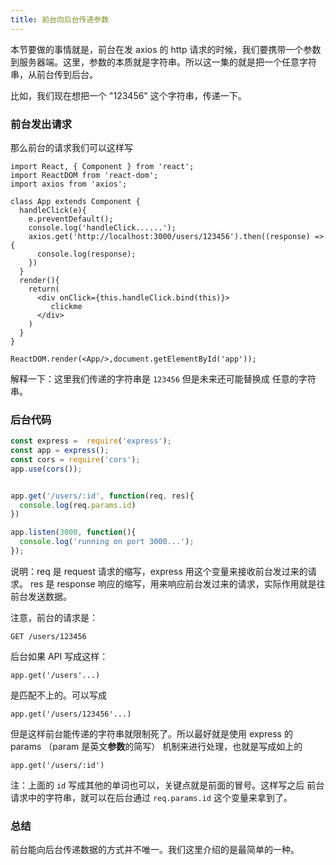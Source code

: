 ```yaml
---
title: 前台向后台传递参数
---
```


本节要做的事情就是，前台在发 axios 的 http 请求的时候，我们要携带一个参数到服务器端。这里，参数的本质就是字符串。所以这一集的就是把一个任意字符串，从前台传到后台。

比如，我们现在想把一个 "123456" 这个字符串，传递一下。

### 前台发出请求

那么前台的请求我们可以这样写

```
import React, { Component } from 'react';
import ReactDOM from 'react-dom';
import axios from 'axios';

class App extends Component {
  handleClick(e){
    e.preventDefault();
    console.log('handleClick......');
    axios.get('http://localhost:3000/users/123456').then((response) => {
      console.log(response);
    })
  }
  render(){
    return(
      <div onClick={this.handleClick.bind(this)}>
         clickme
      </div>
    )
  }
}

ReactDOM.render(<App/>,document.getElementById('app'));
```

解释一下：这里我们传递的字符串是 `123456` 但是未来还可能替换成
任意的字符串。

### 后台代码

```js
const express =  require('express');
const app = express();
const cors = require('cors');
app.use(cors());


app.get('/users/:id', function(req, res){
  console.log(req.params.id)
})

app.listen(3000, function(){
  console.log('running on port 3000...');
});
```

说明：req 是 request 请求的缩写，express 用这个变量来接收前台发过来的请求。 res 是 response 响应的缩写，用来响应前台发过来的请求，实际作用就是往前台发送数据。

注意，前台的请求是：

```
GET /users/123456
```

后台如果 API 写成这样：

```
app.get('/users'...)
```

是匹配不上的。可以写成

```
app.get('/users/123456'...)
```

但是这样前台能传递的字符串就限制死了。所以最好就是使用 express 的
params （param 是英文**参数**的简写） 机制来进行处理，也就是写成如上的

```
app.get('/users/:id')
```

注：上面的 `id` 写成其他的单词也可以，关键点就是前面的冒号。这样写之后
前台请求中的字符串，就可以在后台通过 `req.params.id` 这个变量来拿到了。

### 总结

前台能向后台传递数据的方式并不唯一。我们这里介绍的是最简单的一种。
